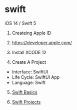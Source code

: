 # swift
iOS 14 / Swift 5

1. Createing Apple ID

2. https://developer.apple.com/

3. Install XCODE 12

4. Create A Project 
  * Interface: SwiftUI
  * Life Cycle: SwiftUI App
  * Language: Swift

5. [Swift Basics](/swift-basics/README.md)

6. [Swift Projects](/swift-projects/README.md)